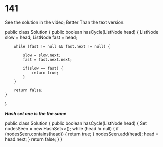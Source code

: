 # 141

See the solution in the video;
 Better Than the text version. 

public class Solution {
    public boolean hasCycle(ListNode head) {
        ListNode slow = head;
        ListNode fast = head;
        
        while (fast != null && fast.next != null) {
            
            slow = slow.next;
            fast = fast.next.next;
            
            if(slow == fast) {
                return true;
            }
        }
        
        return false;
    }
}

**_Hash set one is the the same_**

public class Solution {
    public boolean hasCycle(ListNode head) {
        Set<ListNode> nodesSeen = new HashSet<>();
        while (head != null) {
            if (nodesSeen.contains(head)) {
                return true;
            }
            nodesSeen.add(head);
            head = head.next;
        }
        return false;
    }
}
